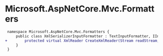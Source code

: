 # Microsoft.AspNetCore.Mvc.Formatters

``` diff
 namespace Microsoft.AspNetCore.Mvc.Formatters {
     public class XmlSerializerInputFormatter : TextInputFormatter, IInputFormatterExceptionPolicy {
+        protected virtual XmlReader CreateXmlReader(Stream readStream, Encoding encoding, Type type);
     }
 }
```

